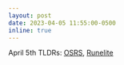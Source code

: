 ```yaml
---
layout: post
date: 2023-04-05 11:55:00-0500
inline: true
---
```


April 5th TLDRs: <a href="blog/2023/osrs_game_update_2023_04_05/">OSRS</a>, <a href="blog/2023/runelite_update_2023_04_05/">Runelite</a>